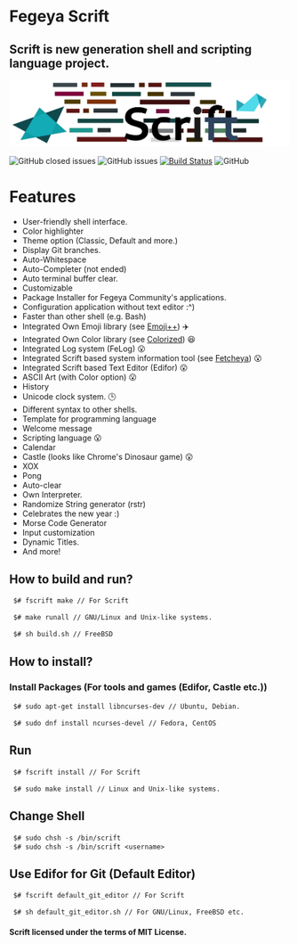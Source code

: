 # Fegeya Scrift

## Scrift is new generation shell and scripting language project.

![Scrift](docs/resource/ScriftBanner.png)

![GitHub closed issues](https://img.shields.io/github/issues-closed/ferhatgec/scrift)
![GitHub issues](https://img.shields.io/github/issues/ferhatgec/scrift)
[![Build Status](https://dev.azure.com/ferhatgectao/scrift-lang/_apis/build/status/FerhatGec.scrift-lang?branchName=master)](https://dev.azure.com/ferhatgectao/scrift-lang/_build/latest?definitionId=1&branchName=master)
![GitHub](https://img.shields.io/github/license/ferhatgec/scrift)

# Features 
- User-friendly shell interface.
- Color highlighter
- Theme option (Classic, Default and more.)
- Display Git branches.
- Auto-Whitespace
- Auto-Completer (not ended)
- Auto terminal buffer clear.
- Customizable
- Package Installer for Fegeya Community's applications.
- Configuration application without text editor :^)
- Faster than other shell (e.g. Bash)
- Integrated Own Emoji library (see [Emoji++](https://github.com/FerhatGec/emojiplusplus)) :airplane:
- Integrated Own Color library (see [Colorized](https://github.com/FerhatGec/colorized)) :satisfied:
- Integrated Log system (FeLog) :open_mouth:
- Integrated Scrift based system information tool (see [Fetcheya](https://github.com/FerhatGec/fetcheya)) :open_mouth:
- Integrated Scrift based Text Editor (Edifor) :open_mouth:
- ASCII Art (with Color option) :open_mouth:
- History
- Unicode clock system. 🕒
- Different syntax to other shells.
- Template for programming language
- Welcome message 
- Scripting language :open_mouth:
- Calendar 
- Castle (looks like Chrome's Dinosaur game) :open_mouth:
- XOX 
- Pong
- Auto-clear
- Own Interpreter.
- Randomize String generator (rstr)
- Celebrates the new year :)
- Morse Code Generator
- Input customization
- Dynamic Titles.
- And more!

## How to build and run?
```
 $# fscrift make // For Scrift
```
```
 $# make runall // GNU/Linux and Unix-like systems.
```
```
 $# sh build.sh // FreeBSD
```

## How to install?
### Install Packages (For tools and games (Edifor, Castle etc.))

```
 $# sudo apt-get install libncurses-dev // Ubuntu, Debian.
```
```
 $# sudo dnf install ncurses-devel // Fedora, CentOS
```

## Run
```
 $# fscrift install // For Scrift
```
```
 $# sudo make install // Linux and Unix-like systems.
```

## Change Shell
```
 $# sudo chsh -s /bin/scrift
 $# sudo chsh -s /bin/scrift <username>
```

## Use Edifor for Git (Default Editor)
```
 $# fscrift default_git_editor // For Scrift
```
```
 $# sh default_git_editor.sh // For GNU/Linux, FreeBSD etc.
```

#### Scrift licensed under the terms of MIT License.
